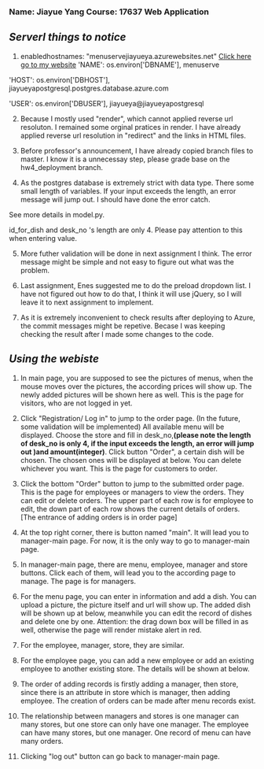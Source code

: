
### Name: Jiayue Yang   Course: 17637 Web Application

## *Serverl things to notice*
1. enabledhostnames:
"menuservejiayueya.azurewebsites.net"
[Click here go to my website](menuservejiayueya.azurewebsites.net)
 'NAME': os.environ['DBNAME'],
 menuserve


'HOST': os.environ['DBHOST'],
jiayueyapostgresql.postgres.database.azure.com 


'USER': os.environ['DBUSER'],
jiayueya@jiayueyapostgresql



2. Because I mostly used "render", which cannot applied reverse url resoluton. I remained some orginal pratices in render. I have already applied reverse url resolution in "redirect" and the links in HTML files.

3. Before professor's announcement, I have already copied branch files to master. I know it is a unnecessay step, please grade base on the hw4_deployment branch.

4. As the postgres database is extremely strict with data type. There some small length of variables. If your input exceeds the length, an error message will jump out. I should have done the error catch.

See more details in model.py.  

id_for_dish and desk_no 's length are only 4. Please pay attention to this when entering value.

5. More futher validation will be done in next assignment I think. The error message might be simple and not easy to figure out what was the problem.

6. Last assignment, Enes suggested me to do the preload dropdown list. I have not figured out how to do that, I think it will use jQuery, so I will leave it to next assignment to implement.

7. As it is extremely inconvenient to check results after deploying to Azure, the commit messages might be repetive. Becase I was keeping checking the result after I made some changes to the code.

## *Using the webiste*

1. In main page, you are supposed to see the pictures of menus, when the mouse moves over the pictures, the according prices will show up. The newly added pictures will be shown here as well. This is the page for visitors, who are not logged in yet.

2. Click "Registration/ Log in" to jump to the order page. (In the future, some validation will be implemented)
All available menu will be displayed.
Choose the store and fill in desk_no,**(please note the length of desk_no is only 4, if the input exceeds the length, an error will jump out )and amount(integer)**. Click button "Order", a certain dish will be chosen. The chosen ones will be displayed at below. You can delete whichever you want. This is the page for customers to order.

3. Click the bottom "Order" button to jump to the submitted order page. This is the page for employees or managers to view the orders. They can edit or delete orders. The upper part of each row is for employee to edit, the down part of each row shows the current details of orders. [The entrance of adding orders is in order page]

4. At the top right corner, there is button named "main". It will lead you to manager-main page. For now, it is the only way to go to manager-main page. 

5. In manager-main page, there are menu, employee, manager and store buttons. Click each of them, will lead you to the according page to manage. The page is for managers.

6. For the menu page, you can enter in information and add a dish. You can upload a picture, the picture itself and url will show up. The added dish will be shown up at below, meanwhile you can edit the record of dishes and delete one by one. Attention: the drag down box will be filled in as well, otherwise the page will render mistake alert in red.

7. For the employee, manager, store, they are similar.

8. For the employee page, you can add a new employee or add an existing employee to another existing store. The details will be shown at below.

9. The order of adding records is firstly adding a manager, then store, since there is an attribute in store which is manager, then adding employee. The creation of orders can be made after menu records exist.

10. The relationship between managers and stores is one manager can many stores, but one store can only have one manager. The employee can have many stores, but one manager. One record of menu can have many orders.

11. Clicking "log out" button can go back to manager-main page.